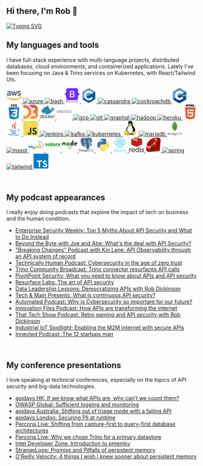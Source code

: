 ## Hi there, I'm Rob 👋
[![Typing SVG](https://readme-typing-svg.herokuapp.com?color=4E9CFF&width=500&lines=%F0%9F%94%AD+Technical+leader+and+mentor;%F0%9F%91%A8%F0%9F%8F%BB%E2%80%8D%F0%9F%92%BB+Principal+engineer+(full-stack);%F0%9F%93%A3+Conference+and+podcast+speaker;%F0%9F%A5%81+Enthusiastically+bad+drummer)](https://git.io/typing-svg)

## My languages and tools
I have full-stack experience with multi-language projects, distributed databases, cloud environments, and containerized applications. Lately I've been focusing on Java & Trino services on Kubernetes, with React/Tailwind UIs.
<p align="left">
<a href="https://aws.amazon.com" target="_blank" rel="noreferrer"> <img src="https://raw.githubusercontent.com/devicons/devicon/master/icons/amazonwebservices/amazonwebservices-original-wordmark.svg" alt="aws" width="40" height="40"/> </a>
<a href="https://azure.microsoft.com/en-in/" target="_blank" rel="noreferrer"> <img src="https://www.vectorlogo.zone/logos/microsoft_azure/microsoft_azure-icon.svg" alt="azure" width="40" height="40"/> </a>
<a href="https://www.gnu.org/software/bash/" target="_blank" rel="noreferrer"> <img src="https://www.vectorlogo.zone/logos/gnu_bash/gnu_bash-icon.svg" alt="bash" width="40" height="40"/> </a>
<a href="https://getbootstrap.com" target="_blank" rel="noreferrer"> <img src="https://raw.githubusercontent.com/devicons/devicon/master/icons/bootstrap/bootstrap-plain-wordmark.svg" alt="bootstrap" width="40" height="40"/> </a>
<a href="https://www.cprogramming.com/" target="_blank" rel="noreferrer"> <img src="https://raw.githubusercontent.com/devicons/devicon/master/icons/c/c-original.svg" alt="c" width="40" height="40"/> </a>
<a href="https://cassandra.apache.org/" target="_blank" rel="noreferrer"> <img src="https://www.vectorlogo.zone/logos/apache_cassandra/apache_cassandra-icon.svg" alt="cassandra" width="40" height="40"/> </a>
<a href="https://www.cockroachlabs.com/product/cockroachdb/" target="_blank" rel="noreferrer"> <img src="https://cdn.worldvectorlogo.com/logos/cockroachdb.svg" alt="cockroachdb" width="40" height="40"/> </a>
<a href="https://www.w3schools.com/cpp/" target="_blank" rel="noreferrer"> <img src="https://raw.githubusercontent.com/devicons/devicon/master/icons/cplusplus/cplusplus-original.svg" alt="cplusplus" width="40" height="40"/> </a>
<a href="https://www.w3schools.com/css/" target="_blank" rel="noreferrer"> <img src="https://raw.githubusercontent.com/devicons/devicon/master/icons/css3/css3-original-wordmark.svg" alt="css3" width="40" height="40"/> </a>
<a href="https://d3js.org/" target="_blank" rel="noreferrer"> <img src="https://raw.githubusercontent.com/devicons/devicon/master/icons/d3js/d3js-original.svg" alt="d3js" width="40" height="40"/> </a>
<a href="https://www.docker.com/" target="_blank" rel="noreferrer"> <img src="https://raw.githubusercontent.com/devicons/devicon/master/icons/docker/docker-original-wordmark.svg" alt="docker" width="40" height="40"/> </a>
<a href="https://expressjs.com" target="_blank" rel="noreferrer"> <img src="https://raw.githubusercontent.com/devicons/devicon/master/icons/express/express-original-wordmark.svg" alt="express" width="40" height="40"/> </a>
<a href="https://cloud.google.com" target="_blank" rel="noreferrer"> <img src="https://www.vectorlogo.zone/logos/google_cloud/google_cloud-icon.svg" alt="gcp" width="40" height="40"/> </a>
<a href="https://git-scm.com/" target="_blank" rel="noreferrer"> <img src="https://www.vectorlogo.zone/logos/git-scm/git-scm-icon.svg" alt="git" width="40" height="40"/> </a>
<a href="https://graphql.org" target="_blank" rel="noreferrer"> <img src="https://www.vectorlogo.zone/logos/graphql/graphql-icon.svg" alt="graphql" width="40" height="40"/> </a>
<a href="https://hadoop.apache.org/" target="_blank" rel="noreferrer"> <img src="https://www.vectorlogo.zone/logos/apache_hadoop/apache_hadoop-icon.svg" alt="hadoop" width="40" height="40"/> </a>
<a href="https://heroku.com" target="_blank" rel="noreferrer"> <img src="https://www.vectorlogo.zone/logos/heroku/heroku-icon.svg" alt="heroku" width="40" height="40"/> </a>
<a href="https://www.w3.org/html/" target="_blank" rel="noreferrer"> <img src="https://raw.githubusercontent.com/devicons/devicon/master/icons/html5/html5-original-wordmark.svg" alt="html5" width="40" height="40"/> </a>
<a href="https://www.java.com" target="_blank" rel="noreferrer"> <img src="https://raw.githubusercontent.com/devicons/devicon/master/icons/java/java-original.svg" alt="java" width="40" height="40"/> </a>
<a href="https://developer.mozilla.org/en-US/docs/Web/JavaScript" target="_blank" rel="noreferrer"> <img src="https://raw.githubusercontent.com/devicons/devicon/master/icons/javascript/javascript-original.svg" alt="javascript" width="40" height="40"/> </a>
<a href="https://www.jenkins.io" target="_blank" rel="noreferrer"> <img src="https://www.vectorlogo.zone/logos/jenkins/jenkins-icon.svg" alt="jenkins" width="40" height="40"/> </a>
<a href="https://kafka.apache.org/" target="_blank" rel="noreferrer"> <img src="https://www.vectorlogo.zone/logos/apache_kafka/apache_kafka-icon.svg" alt="kafka" width="40" height="40"/> </a>
<a href="https://kubernetes.io" target="_blank" rel="noreferrer"> <img src="https://www.vectorlogo.zone/logos/kubernetes/kubernetes-icon.svg" alt="kubernetes" width="40" height="40"/> </a>
<a href="https://www.linux.org/" target="_blank" rel="noreferrer"> <img src="https://raw.githubusercontent.com/devicons/devicon/master/icons/linux/linux-original.svg" alt="linux" width="40" height="40"/> </a>
<a href="https://mariadb.org/" target="_blank" rel="noreferrer"> <img src="https://www.vectorlogo.zone/logos/mariadb/mariadb-icon.svg" alt="mariadb" width="40" height="40"/> </a>
<a href="https://www.mongodb.com/" target="_blank" rel="noreferrer"> <img src="https://raw.githubusercontent.com/devicons/devicon/master/icons/mongodb/mongodb-original-wordmark.svg" alt="mongodb" width="40" height="40"/> </a>
<a href="https://www.microsoft.com/en-us/sql-server" target="_blank" rel="noreferrer"> <img src="https://www.svgrepo.com/show/303229/microsoft-sql-server-logo.svg" alt="mssql" width="40" height="40"/> </a>
<a href="https://www.mysql.com/" target="_blank" rel="noreferrer"> <img src="https://raw.githubusercontent.com/devicons/devicon/master/icons/mysql/mysql-original-wordmark.svg" alt="mysql" width="40" height="40"/> </a>
<a href="https://www.nginx.com" target="_blank" rel="noreferrer"> <img src="https://raw.githubusercontent.com/devicons/devicon/master/icons/nginx/nginx-original.svg" alt="nginx" width="40" height="40"/> </a>
<a href="https://nodejs.org" target="_blank" rel="noreferrer"> <img src="https://raw.githubusercontent.com/devicons/devicon/master/icons/nodejs/nodejs-original-wordmark.svg" alt="nodejs" width="40" height="40"/> </a>
<a href="https://www.postgresql.org" target="_blank" rel="noreferrer"> <img src="https://raw.githubusercontent.com/devicons/devicon/master/icons/postgresql/postgresql-original-wordmark.svg" alt="postgresql" width="40" height="40"/> </a>
<a href="https://www.python.org" target="_blank" rel="noreferrer"> <img src="https://raw.githubusercontent.com/devicons/devicon/master/icons/python/python-original.svg" alt="python" width="40" height="40"/> </a>
<a href="https://reactjs.org/" target="_blank" rel="noreferrer"> <img src="https://raw.githubusercontent.com/devicons/devicon/master/icons/react/react-original-wordmark.svg" alt="react" width="40" height="40"/> </a>
<a href="https://redis.io" target="_blank" rel="noreferrer"> <img src="https://raw.githubusercontent.com/devicons/devicon/master/icons/redis/redis-original-wordmark.svg" alt="redis" width="40" height="40"/> </a>
<a href="https://www.ruby-lang.org/en/" target="_blank" rel="noreferrer"> <img src="https://raw.githubusercontent.com/devicons/devicon/master/icons/ruby/ruby-original.svg" alt="ruby" width="40" height="40"/> </a>
<a href="https://spring.io/" target="_blank" rel="noreferrer"> <img src="https://www.vectorlogo.zone/logos/springio/springio-icon.svg" alt="spring" width="40" height="40"/> </a>
<a href="https://tailwindcss.com/" target="_blank" rel="noreferrer"> <img src="https://www.vectorlogo.zone/logos/tailwindcss/tailwindcss-icon.svg" alt="tailwind" width="40" height="40"/> </a>
<a href="https://www.typescriptlang.org/" target="_blank" rel="noreferrer"> <img src="https://raw.githubusercontent.com/devicons/devicon/master/icons/typescript/typescript-original.svg" alt="typescript" width="40" height="40"/> </a>
</p>
<br/>

## My podcast appearances

I really enjoy doing podcasts that explore the impact of tech on business and the human condition.

* [Enterprise Security Weekly: Top 5 Myths About API Security and What to Do Instead](https://www.youtube.com/watch?v=Gr8i2g8KGHM)
* [Beyond the Byte with Joe and Abe: What's the deal with API Security?](https://www.youtube.com/watch?v=JB7ISHhbme4)
* ["Breaking Changes" Podcast with Kin Lane: API Observability through an API system of record](https://www.postman.com/events/breaking-changes/api-observability-through-an-api-system-of-record/)
* [Technically Human Podcast: Cybersecurity in the age of zero trust](https://www.etcalpoly.org/the-technically-human-podcast/cybersecurity-in-the-age-of-zero-trust)
* [Trino Community Broadcast: Trino connector resurfaces API calls](https://www.youtube.com/watch?v=dl5IKimBhrM&t=3s)
* [PivotPoint Security: What you need to know about APIs and API security](https://www.pivotpointsecurity.com/podcasts/ep97-rob-dickinson-what-you-need-to-know-about-apis-and-api-security/)
* [Resurface Labs: The art of API security](https://youtu.be/rq1w1oIj8Fs)
* [Data Leadership Lessons: Democratizing APIs with Rob Dickinson](https://www.youtube.com/watch?v=gqhTfu1Ui_I)
* [Tech & Main Presents: What is continuous API security?](https://anchor.fm/techandmain/episodes/Continuous-API-Security--Rob-Dickinson-e1dcea4/a-a425que)
* [Automated Podcast: Why is Cybersecurity so important for our future?](https://automatedpodcast.org/why-is-cybersecurity-so-important-for-our-future-with-rob-dickinson-ep-90/)
* [Innovation Files Podcast: How APIs are transforming the internet](https://itif.org/publications/2022/01/03/podcast-how-apis-are-transforming-internet-rob-dickinson/)
* [That Tech Show Podcast: Retro gaming and API security with Rob Dickinson](https://thattech.show/episodes/57-retro-gaming-and-api-security-with-rob-dickinson)
* [Industrial IoT Spotlight: Enabling the M2M internet with secure APIs](https://podbay.fm/p/industrial-iot-spotlight/e/1641543356)
* [Innected Podcast: The 12 startups man](https://www.youtube.com/watch?v=GNqHofPgqkQ)
<br/>

## My conference presentations

I love speaking at technical conferences, especially on the topics of API security and big-data technologies.

* [apidays HK: If we know what APIs are, why can't we count them?](https://www.youtube.com/watch?v=c1AccMF4kho)
* [OWASP Global: Sufficient logging and monitoring](https://www.youtube.com/watch?v=7RPh7JWaS9o)
* [apidays Australia: Shifting out of triage mode with a failing API](https://www.youtube.com/watch?v=py2H2DSZBMM)
* [apidays London: Securing PII at runtime](https://www.youtube.com/watch?v=Ktjhav1-G3U)
* [Percona Live: Shifting from capture-first to query-first database architectures](https://youtu.be/buUmoQaRETo)
* [Percona Live: Why we chose Trino for a primary datastore](https://www.youtube.com/watch?v=ztotHLeWsBo)
* [Intel Developer Zone: Introduction to pmemkv](https://www.youtube.com/watch?v=rdDlWAN4KAc)
* [StrangeLoop: Promise and Pitfalls of persistent memory](https://www.youtube.com/watch?v=VE1hCUMLHX4)
* [O'Reilly Velocity: 4 things I wish I knew sooner about persistent memory](https://www.oreilly.com/library/view/velocity-conference-2017/9781491976340/video314553.html)

<!--
**RobDickinson/RobDickinson** is a ✨ _special_ ✨ repository because its `README.md` (this file) appears on your GitHub profile.

Here are some ideas to get you started:

- 🔭 I’m currently working on ...
- 🌱 I’m currently learning ...
- 👯 I’m looking to collaborate on ...
- 🤔 I’m looking for help with ...
- 💬 Ask me about ...
- 📫 How to reach me: ...
- 😄 Pronouns: ...
- ⚡ Fun fact: ...
-->

